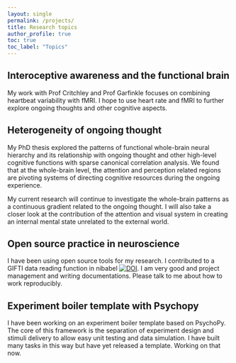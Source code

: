```yaml
---
layout: single
permalink: /projects/
title: Research topics
author_profile: true
toc: true
toc_label: "Topics"
---
```


## Interoceptive awareness and the functional brain
My work with Prof Critchley and Prof Garfinkle focuses on combining heartbeat variability with fMRI. 
I hope to use heart rate and fMRI to further explore ongoing thoughts and other cognitive aspects. 

## Heterogeneity of ongoing thought
My PhD thesis explored the patterns of functional whole-brain neural hierarchy and its relationship with ongoing thought and other high-level cognitive functions with sparse canonical correlation analysis.
We found that at the whole-brain level, the attention and perception related regions are pivoting systems of directing cognitive resources during the ongoing experience.

My current research will continue to investigate the whole-brain patterns as a continuous gradient related to the ongoing thought. 
I will also take a closer look at the contribution of the attention and visual system in creating an internal mental state unrelated to the external world.

<!-- 
### Whole-brain functional profile

### Embedded gradient

### Sensory and attention system 
-->

## Open source practice in neuroscience
I have been using open source tools for my research.
I contributed to a GIFTI data reading function in nibabel [![DOI](https://zenodo.org/badge/DOI/10.5281/zenodo.3544468.svg)](https://doi.org/10.5281/zenodo.3544468).
I am very good and project management and writing documentations. 
Please talk to me about how to work reproducibly.

## Experiment boiler template with Psychopy
I have been working on an experiment boiler template based on PsychoPy. 
The core of this framework is the separation of experiment design and stimuli delivery to allow easy unit testing and data simulation. 
I have built many tasks in this way but have yet released a template. Working on that now.
<!-- 
[GitHub repository to an example experiment.](https://github.com/htwangtw/psychopy-cookiecutter-template){:target="_blank"}
-->
